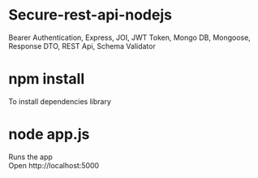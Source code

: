 # Secure-rest-api-nodejs
Bearer Authentication, Express, JOI, JWT Token, Mongo DB, Mongoose, Response DTO, REST Api, Schema Validator

# npm install
To install dependencies library

# node app.js 
Runs the app <br> 
Open http://localhost:5000

